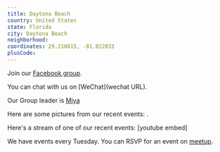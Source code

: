 ```yaml
---
title: Daytona Beach
country: United States
state: Florida
city: Daytona Beach
neighborhood: 
coordinates: 29.210815, -81.022833
plusCode:
---
```

Join our [Facebook group](https://www.facebook.com/groups/free.code.camp.daytona.beach).

You can chat with us on [WeChat](wechat URL).

Our Group leader is [Miya](freecodecamp.org/miya)

Here are some pictures from our recent events:
![]().

Here's a stream of one of our recent events:
[youtube embed]

We have events every Tuesday. You can RSVP for an event on [meetup](meetupurl).
